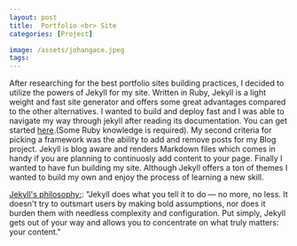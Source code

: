```yaml
---
layout: post
title:  Portfolio <br> Site
categories: [Project]

image: /assets/johangace.jpeg
tags: 
---
```



 After researching for the best portfolio sites building practices, I decided to utilize the powers of Jekyll for my site. 
  Written in Ruby, Jekyll is a light weight and fast site generator and offers some great advantages compared to the other alternatives. 
I wanted to build and deploy fast and I was able to navigate my way through jekyll after reading  its documentation.  You can get started [here](https://jekyllrb.com/docs/step-by-step/01-setup/).(Some Ruby knowledge is required).
 My second criteria for picking a framework was the ability to add and remove posts for my Blog project. Jekyll is blog aware and renders Markdown files which comes in handy if you are planning to continuosly add content to your page. 
Finally I wanted to have fun building my site. Although Jekyll offers a ton of themes I wanted to build my own and enjoy the process of learning a new skill.  

  [Jekyll's philosophy:](https://jekyllrb.com/philosophy/):  "Jekyll does what you tell it to do — no more, no less. It doesn't try to outsmart users by making bold assumptions, nor does it burden them with needless complexity and configuration. Put simply, Jekyll gets out of your way and allows you to concentrate on what truly matters: your content."
